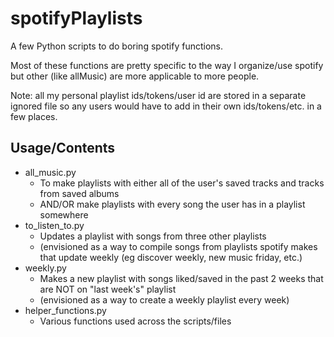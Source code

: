 # spotifyPlaylists
A few Python scripts to do boring spotify functions.

Most of these functions are pretty specific to the way I organize/use spotify but other (like allMusic) are more applicable to more people.

Note: all my personal playlist ids/tokens/user id are stored in a separate ignored file so any users would have to add in their own ids/tokens/etc. in a few places.

## Usage/Contents
- all_music.py
  - To make playlists with either all of the user's saved tracks and tracks from saved albums
  - AND/OR make playlists with every song the user has in a playlist somewhere
- to_listen_to.py
  - Updates a playlist with songs from three other playlists
  - (envisioned as a way to compile songs from playlists spotify makes that update weekly (eg discover weekly, new music friday, etc.)
- weekly.py
  - Makes a new playlist with songs liked/saved in the past 2 weeks that are NOT on "last week's" playlist
  - (envisioned as a way to create a weekly playlist every week)
- helper_functions.py
  - Various functions used across the scripts/files




